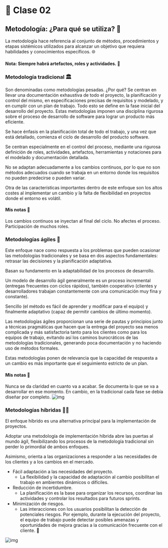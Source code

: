 # 📘 Clase 02
## Metodología: ¿Para qué se utiliza? 🤔
La metodología hace referencia al conjunto de métodos, procedimientos y etapas sistémicos utilizados para alcanzar un objetivo que requiera habilidades y conocimientos específicos. 🌐

#### Nota: Siempre habrá artefactos, roles y actividades. 🔄
### Metodología tradicional 🏛️
Son denominadas como metodologías pesadas.
¿Por qué? Se centran en llevar una documentación exhaustiva de todo el proyecto, la planificación y control del mismo, en especificaciones precisas de requisitos y modelado, y en cumplir con un plan de trabajo. Todo esto se define en la fase inicial del desarrollo del proyecto.
Estas metodologías imponen una disciplina rigurosa sobre el proceso de desarrollo de software para lograr un producto más eficiente. 

Se hace énfasis en la planificación total de todo el trabajo, y una vez que está detallado, comienza el ciclo de desarrollo del producto software.

Se centran especialmente en el control del proceso, mediante una rigurosa definición de roles, actividades, artefactos, herramientas y notaciones para el modelado y documentación detallada.

No se adaptan adecuadamente a los cambios continuos, por lo que no son métodos adecuados cuando se trabaja en un entorno donde los requisitos no pueden predecirse o pueden variar.

Otra de las características importantes dentro de este enfoque son los altos costes al implementar un cambio y la falta de flexibilidad en proyectos donde el entorno es volátil.

#### Mis notas 📝
Los cambios continuos se inyectan al final del ciclo. No afectes el proceso. 
Participación de muchos roles. 

### Metodologías ágiles 🚀
Este enfoque nace como respuesta a los problemas que pueden ocasionar las metodologías tradicionales y se basa en dos aspectos fundamentales: retrasar las decisiones y la planificación adaptativa.

Basan su fundamento en la adaptabilidad de los procesos de desarrollo. 

Un modelo de desarrollo ágil generalmente es un proceso incremental (entregas frecuentes con ciclos rápidos), también cooperativo (clientes y desarrolladores trabajan constantemente con una comunicación muy fina y constante).

Sencillo (el método es fácil de aprender y modificar para el equipo) y finalmente adaptativo (capaz de permitir cambios de último momento). 

Las metodologías ágiles proporcionan una serie de pautas y principios junto a técnicas pragmáticas que hacen que la entrega del proyecto sea menos complicada y más satisfactoria tanto para los clientes como para los equipos de trabajo, evitando así los caminos burocráticos de las metodologías tradicionales, generando poca documentación y no haciendo uso de métodos formales. 

Estas metodologías ponen de relevancia que la capacidad de respuesta a un cambio es más importante que el seguimiento estricto de un plan. 

#### Mis notas 📝
Nunca se da claridad en cuanto va a acabar. 
Se documenta lo que se va a desarrollar en ese momento. En cambio, en la tradicional cada fase se debía diseñar por completo.
![img](https://imgur.com/wTCz4C4.png)
### Metodologías híbridas 🔄🚀
El enfoque híbrido es una alternativa principal para la implementación de proyectos.

Adoptar una metodología de implementación híbrida abre las puertas al mundo ágil, flexibilizando los procesos de la metodología tradicional sin perder lo primordial de ambos enfoques.

Asimismo, orienta a las organizaciones a responder a las necesidades de los clientes y a los cambios en el mercado.

- Fácil adaptación a las necesidades del proyecto.
  - La flexibilidad y la capacidad de adaptación al cambio posibilitan el trabajo en ambientes dinámicos o difíciles.
- Reducción de incertidumbre.
  - La planificación es la base para organizar los recursos, coordinar las actividades y controlar los resultados para futuros sprints.
- Minimización de riesgos.
  - Las interacciones con los usuarios posibilitan la detección de potenciales riesgos. Por ejemplo, durante la ejecución del proyecto, el equipo de trabajo puede detectar posibles amenazas y oportunidades de mejora gracias a la comunicación frecuente con el cliente. 🤝

![img](https://i.imgur.com/zmTprNc.png)